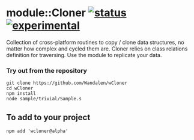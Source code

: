 
# module::Cloner [![status](https://github.com/Wandalen/wCloner/workflows/publish/badge.svg)](https://github.com/Wandalen/wCloner/actions?query=workflow%3Apublish) [![experimental](https://img.shields.io/badge/stability-experimental-orange.svg)](https://github.com/emersion/stability-badges#experimental)

Collection of cross-platform routines to copy / clone data structures, no matter how complex and cycled them are. Cloner relies on class relations definition for traversing. Use the module to replicate your data.

### Try out from the repository
```
git clone https://github.com/Wandalen/wCloner
cd wCloner
npm install
node sample/trivial/Sample.s
```

## To add to your project
```
npm add 'wcloner@alpha'
```